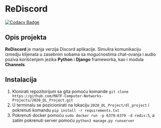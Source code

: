 # ReDiscord

[![Codacy Badge](https://api.codacy.com/project/badge/Grade/a1f8c19c31ce4421a8636e828737a226)](https://app.codacy.com/gh/MATF-Computer-Networks-Projects/2020_DL_Project?utm_source=github.com&utm_medium=referral&utm_content=MATF-Computer-Networks-Projects/2020_DL_Project&utm_campaign=Badge_Grade)

## Opis projekta
**ReDiscord** je manja verzija Discord aplikacije. Simulira komunikaciju izmedju klijenata u zasebnim sobama sa mogućnostima chat-ovanja i audio poziva korišćenjem jezika **Python** i **Django** frameworka, kao i modula **Channels**.

## Instalacija

1. Klonirati repozitorijum sa gita pomoću komande `git clone https://github.com/MATF-Computer-Networks-Projects/2020_DL_Project.git` 
2. U terminalu se pozicionirati na lokaciju `2020_DL_Project/dl_project` i pokrenuti komandu `pip install -r requirements.txt `
3. Pokrenuti docker pomoću `sudo docker run -p 6379:6379 -d redis:5`, a zatim pokrenuti server pomoću `python3 manage.py runserver`
